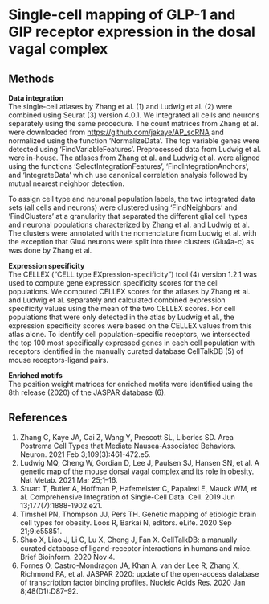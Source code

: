 # Single-cell mapping of GLP-1 and GIP receptor expression in the dosal vagal complex

## Methods

**Data integration**\
The single-cell atlases by Zhang et al. (1) and Ludwig et al. (2) were combined using Seurat (3) version 4.0.1. We integrated all cells and neurons separately using the same procedure. The count matrices from Zhang et al. were downloaded from https://github.com/jakaye/AP_scRNA and normalized using the function ‘NormalizeData’. The top variable genes were detected using ‘FindVariableFeatures’. Preprocessed data from Ludwig et al. were in-house. The atlases from Zhang et al. and Ludwig et al. were aligned using the functions ‘SelectIntegrationFeatures’, ‘FindIntegrationAnchors’, and ‘IntegrateData’ which use canonical correlation analysis followed by mutual nearest neighbor detection.
 
To assign cell type and neuronal population labels, the two integrated data sets (all cells and neurons) were clustered using ‘FindNeighbors’ and ‘FindClusters’ at a granularity that separated the different glial cell types and neuronal populations characterized by Zhang et al. and Ludwig et al. The clusters were annotated with the nomenclature from Ludwig et al. with the exception that Glu4 neurons were split into three clusters (Glu4a-c) as was done by Zhang et al.
 
**Expression specificity**\
The CELLEX (“CELL type EXpression-specificity”) tool (4) version 1.2.1 was used to compute gene expression specificity scores for the cell populations. We computed CELLEX scores for the atlases by Zhang et al. and Ludwig et al. separately and calculated combined expression specificity values using the mean of the two CELLEX scores. For cell populations that were only detected in the atlas by Ludwig et al., the expression specificity scores were based on the CELLEX values from this atlas alone. To identify cell population-specific receptors, we intersected the top 100 most specifically expressed genes in each cell population with receptors identified in the manually curated database CellTalkDB (5) of mouse receptors-ligand pairs.

**Enriched motifs**\
The position weight matrices for enriched motifs were identified using the 8th release (2020) of the JASPAR database (6).  

## References
1. Zhang C, Kaye JA, Cai Z, Wang Y, Prescott SL, Liberles SD. Area Postrema Cell Types that Mediate Nausea-Associated Behaviors. Neuron. 2021 Feb 3;109(3):461-472.e5.
2. Ludwig MQ, Cheng W, Gordian D, Lee J, Paulsen SJ, Hansen SN, et al. A genetic map of the mouse dorsal vagal complex and its role in obesity. Nat Metab. 2021 Mar 25;1–16.
3. Stuart T, Butler A, Hoffman P, Hafemeister C, Papalexi E, Mauck WM, et al. Comprehensive Integration of Single-Cell Data. Cell. 2019 Jun 13;177(7):1888-1902.e21.
4. Timshel PN, Thompson JJ, Pers TH. Genetic mapping of etiologic brain cell types for obesity. Loos R, Barkai N, editors. eLife. 2020 Sep 21;9:e55851.
5. Shao X, Liao J, Li C, Lu X, Cheng J, Fan X. CellTalkDB: a manually curated database of ligand-receptor interactions in humans and mice. Brief Bioinform. 2020 Nov 4.
6. Fornes O, Castro-Mondragon JA, Khan A, van der Lee R, Zhang X, Richmond PA, et al. JASPAR 2020: update of the open-access database of transcription factor binding profiles. Nucleic Acids Res. 2020 Jan 8;48(D1):D87–92.

